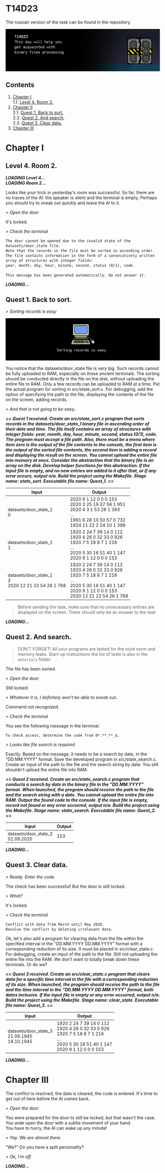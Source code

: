 # T14D23 
The russian version of the task can be found in the repository.

![This day will help you get acquainted with binary files processing.](misc/eng/images/day14_door.png)


## Contents

1. [Chapter I](#chapter-i) \
 1.1. [Level 4. Room 2.](#level-4-room-2)
2. [Chapter II](#chapter-ii) \
 2.1. [Quest 1. Back to sort.](#quest-1-back-to-sort) \
 2.2. [Quest 2. And search.](#quest-2-and-search) \
 2.3. [Quest 3. Clear data.](#quest-3-clear-data)
3. [Chapter III](#chapter-iii)


# Chapter I

## Level 4. Room 2.

***LOADING Level 4…*** \
***LOADING Room 2…***

Looks like your trick in yesterday's room was successful. So far, there are no traces of the AI: the speaker is silent and the terminal is empty. Perhaps you should try to sneak out quickly and leave the AI to it.

\> *Open the door*

It's locked.

\> *Check the terminal*

    The door cannot be opened due to the invalid state of the datasets/door_state file.
    Note that the records in the file must be sorted in ascending order. 
    The file contains information in the form of a consecutively written array of structures with integer fields: 
    year, month, day, hour, minute, second, status (0/1), code.

    This message has been generated automatically. Do not answer it.

***LOADING...***


## Quest 1. Back to sort.

\> *Sorting records is easy*

![day14_pc](misc/eng/images/day14_pc.png)

You notice that the datasets/door_state file is very big. Such records cannot be fully uploaded to RAM, especially on these ancient terminals. The sorting should be conducted directly in the file on the disk, without uploading the entire file to RAM. Only a few records can be uploaded to RAM at a time. Put the actual program for sorting in src/state_sort.c. For debugging, add the option of specifying the path to the file, displaying the contents of the file on the screen, adding records.

\> *And that is not going to be easy..*

***== Quest 1 received. Create an src/state_sort.c program that sorts records in the datasets/door_state_1 binary file in ascending order of their date and time. The file itself contains an array of structures with integer fields: year, month, day, hour, minute, second, status (0/1), code. The program must accept a file path. Also, there must be a menu where item zero is the output of the file contents to the console, the first item is the output of the sorted file contents, the second item is adding a record and displaying the result on the screen. You cannot upload the entire file into memory at once. Consider the abstraction that the binary file is an array on the disk. Develop helper functions for this abstraction. If the input file is empty, and no new entries are added to it after that, or if any error occurs, output n/a. Build the project using the Makefile. Stage name: state_sort. Executable file name: Quest_1. ==***

| Input | Output |
| ----- | ----- |
| datasets/door_state_1<br/>0| 2020 9 1 12 0 0 0 153<br/>2020 3 25 19 37 56 1 951<br/>2020 4 3 1 53 26 1 393<br/>...<br/> 1991 6 28 10 50 57 0 732<br/>1924 11 22 2 24 10 1 398 |
| datasets/door_state_1<br/>1| 1920 2 24 7 39 14 0 112<br/>1920 4 26 0 32 33 0 926<br/>1920 7 5 18 8 7 1 216<br/>...<br/> 2020 5 30 16 51 40 1 147<br/>2020 9 1 12 0 0 0 153 |
| datasets/door_state_1<br/>2<br/>2020 12 21 23 54 26 1 768| 1920 2 24 7 39 14 0 112<br/>1920 4 26 0 32 33 0 926<br/>1920 7 5 18 8 7 1 216<br/>...<br/> 2020 5 30 16 51 40 1 147<br/>2020 9 1 12 0 0 0 153<br/>2020 12 21 23 54 26 1 768 |

> Before sending the task, make sure that no unnecessary entries are displayed on the screen. There should only be an answer to the task

***LOADING...***


## Quest 2. And search.

> DON'T FORGET! All your programs are tested for the style norm and memory leaks. Start-up instructions
> the list of tests is also in the `materials` folder

The file has been sorted.

\> *Open the door*

Still locked.

\> *Whatever it is, I definitely won't be able to sneak out..*

Command not recognized.

\> *Check the terminal*

You see the following message in the terminal:
    
    To check access, determine the code from 0*.**.**_&.

\> *Looks like file search is required*

Exactly. Based on the message, it needs to be a search by date, in the "DD.MM.YYYY" format. Save the developed program in src/state_search.c. Сreate an input of the path to the file and the search string by date. You still shouldn't upload the entire file into RAM.

***== Quest 2 received. Create an src/state_search.c program that conducts a search by date in the binary file in the "DD.MM.YYYY" format. When launched, the program should receive the path to the file and the search string with a date. You cannot upload the entire file into RAM. Output the found code to the console. If the input file is empty, record not found or any error occurred, output n/a. Build the project using the Makefile. Stage name: state_search. Executable file name: Quest_2. ==***

| Input | Output |
| ----- | ----- |
| datasets/door_state_2<br/>01.09.2020 | 153 |

***LOADING...***


## Quest 3. Clear data.

\> *Ready. Enter the code.*

The check has been successful! But the door is still locked.

\> *What?*

It's locked.

\> *Check the terminal*

    Conflict with data from March until May 2020.
    Resolve the conflict by deleting irrelevant data.

Ok, let's also add a program for clearing data from the file within the specified interval in the "DD.MM.YYYY DD.MM.YYYY" format with a corresponding reduction of its size. It must be placed in src/clear_state.c. For debugging, create an input of the path to the file. Still not uploading the entire file into the RAM. We don't want to totally break down these terminals. Or do we? 

***== Quest 3 received. Create an src/clear_state.c program that clears data for a specific time interval in the file with a corresponding reduction of its size. When launched, the program should receive the path to the file and the time interval in the "DD.MM.YYYY DD.MM.YYYY" format, both dates inclusive. If the input file is empty or any error occurred, output n/a. Build the project using the Makefile. Stage name: clear_state. Executable file name: Quest_3. ==***

| Input | Output |
| ----- | ----- |
| datasets/door_state_3<br/>21.09.1945<br/>18.10.1945 | 1920 2 24 7 39 14 0 112<br/>1920 4 26 0 32 33 0 926<br/>1920 7 5 18 8 7 1 216<br/>...<br/> 2020 5 30 16 51 40 1 147<br/>2020 9 1 12 0 0 0 153 |

***LOADING...***


# Chapter III

The conflict is resolved, the data is cleared, the code is entered. It's time to get out of here before the AI comes back.

\> *Open the door*

You were prepared for the door to still be locked, but that wasn't the case. You wide open the door with a subtle movement of your hand. \
You have to hurry, the AI can wake up any minute!

\> *Yay. We are almost there.*

"We?" Do you have a split personality?

\> *Ok, I'm off.*

***LOADING...***

